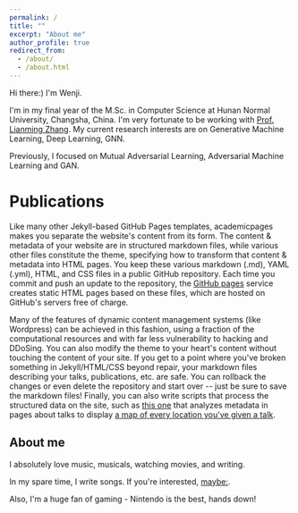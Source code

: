 ```yaml
---
permalink: /
title: ""
excerpt: "About me"
author_profile: true
redirect_from: 
  - /about/
  - /about.html
---
```

Hi there:)
I'm Wenji. 

I'm in my final year of the M.Sc. in Computer Science at Hunan Normal University, Changsha, China. I'm very fortunate to be working with [Prof. Lianming Zhang](https://www.scholat.com/zhanglianming.en). My current research interests are on Generative Machine Learning, Deep Learning, GNN.

Previously, I focused on Mutual Adversarial Learning, Adversarial Machine Learning and GAN.

Publications
======
Like many other Jekyll-based GitHub Pages templates, academicpages makes you separate the website's content from its form. The content & metadata of your website are in structured markdown files, while various other files constitute the theme, specifying how to transform that content & metadata into HTML pages. You keep these various markdown (.md), YAML (.yml), HTML, and CSS files in a public GitHub repository. Each time you commit and push an update to the repository, the [GitHub pages](https://pages.github.com/) service creates static HTML pages based on these files, which are hosted on GitHub's servers free of charge.

Many of the features of dynamic content management systems (like Wordpress) can be achieved in this fashion, using a fraction of the computational resources and with far less vulnerability to hacking and DDoSing. You can also modify the theme to your heart's content without touching the content of your site. If you get to a point where you've broken something in Jekyll/HTML/CSS beyond repair, your markdown files describing your talks, publications, etc. are safe. You can rollback the changes or even delete the repository and start over -- just be sure to save the markdown files! Finally, you can also write scripts that process the structured data on the site, such as [this one](https://github.com/academicpages/academicpages.github.io/blob/master/talkmap.ipynb) that analyzes metadata in pages about talks to display [a map of every location you've given a talk](https://academicpages.github.io/talkmap.html).



About me
------
I absolutely love music, musicals, watching movies, and writing. 

In my spare time, I write songs. If you're interested, [maybe:](http://163cn.tv/Qadyg0).

Also, I'm a huge fan of gaming - Nintendo is the best, hands down!
